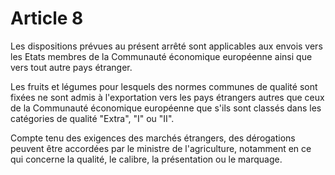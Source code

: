 # Article 8

Les dispositions prévues au présent arrêté sont applicables aux envois vers les Etats membres de la Communauté économique européenne ainsi que vers tout autre pays étranger.

Les fruits et légumes pour lesquels des normes communes de qualité sont fixées ne sont admis à l'exportation vers les pays étrangers autres que ceux de la Communauté économique européenne que s'ils sont classés dans les catégories de qualité "Extra", "I" ou "II".

Compte tenu des exigences des marchés étrangers, des dérogations peuvent être accordées par le ministre de l'agriculture, notamment en ce qui concerne la qualité, le calibre, la présentation ou le marquage.
